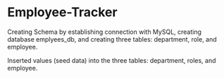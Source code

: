 # Employee-Tracker

Creating Schema by establishing connection with MySQL, creating database emplyees_db, and creating three tables: department, role, and employee.

Inserted values (seed data) into the three tables: department, roles, and employee.







